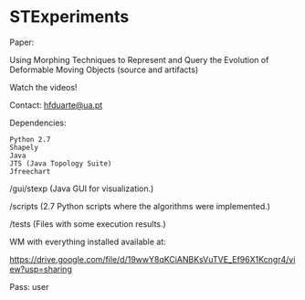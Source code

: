 # STExperiments

Paper:

Using Morphing Techniques to Represent and Query the Evolution of Deformable Moving Objects (source and artifacts)

Watch the videos!

Contact: hfduarte@ua.pt

Dependencies:

	Python 2.7
	Shapely
	Java
	JTS (Java Topology Suite)
    Jfreechart

/gui/stexp						(Java GUI for visualization.)

/scripts							(2.7 Python scripts where the algorithms were implemented.)

/tests							(Files with some execution results.)

WM with everything installed available at:

https://drive.google.com/file/d/19wwY8qKCiANBKsVuTVE_Ef96X1Kcngr4/view?usp=sharing

Pass: user
